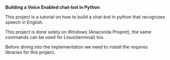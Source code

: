 **Building a Voice Enabled chat-bot in Python**

This project is a tutorial on how to build a chat-bot in python that recognizes speech in English.

This project is done solely on Windows (Anaconda Propmt), the same commands can be used for Linux(terminal) too.

Before diving into the implementation we need to install the requires libraries for this project.

